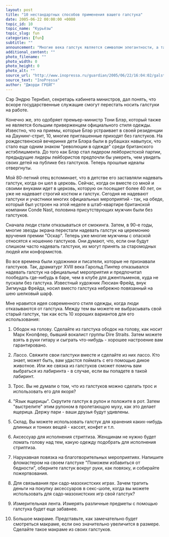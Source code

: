 ```yaml
---
layout: post
title: "10 нестандартных способов применения вашего галстука"
date: 2005-06-22 00:00:00 +0000
topic_id: 10
topic_name: "Курьёзы"
topic_slug: fun
categories: [fun]
subtitle: ""
announcement: "Многие века галстук является символом элегантности, а также знаком соблюдения этикета. Но британскому премьер-министру разонравились галстуки, и сегодня власти Великобритании ведут речь о том, чтобы отменить галстук как обязательный элемент одежды государственных служащих."
additional_content: ""
photo_filename: ""
photo_width: 0
photo_height: 0
photo_alt: ""
source_url: "http://www.inopressa.ru/guardian/2005/06/22/16:04:02/galstuk"
source_text: "InoPressa"
author: "Джорди ГРЕЙГ"
---
```

Сэр Эндрю Тернбил, секретарь кабинета министров, дал понять, что вскоре государственные служащие смогут перестать носить галстуки на работе.

Конечно же, это одобряет премьер-министр Тони Блэр, который также не является большим приверженцем официального стиля одежды. Известно, что на приемы, которые Блэр устраивает в своей резиденции на Даунинг-стрит, 10, многие приглашенные приходят без галстуков. На рождественской вечеринке дети Блэра были в рубашках навыпуск, что стало еще одним знаком "революции в одежде" среди британского истэблишмента. До того как Блэр стал лидером лейбористской партии, предыдущие лидеры лейбористов предпочли бы умереть, чем увидеть своих детей на публике без галстуков. Теперь прошлые идеалы отвергнуты.

Мой 80-летний отец вспоминает, что в детстве его заставляли надевать галстук, когда он шел в церковь. Сейчас, когда он вместе со мной и своими внуками идет в церковь, которую он посещает более 40 лет, он уже не надевает строгий костюм и галстук. Сегодня не надевают галстуки и участники многих официальных мероприятий - так, на обеде, который был устроен на этой неделе в штаб-квартире британской компании Conde Nast, половина присутствующих мужчин были без галстуков.

Сначала люди стали отказываться от смокинга. Затем, в 90-е годы, многие звезды экрана перестали надевать галстук на церемонию вручения премии "Оскар". Теперь уже многие мужчины с опаской относятся к ношению галстуков. Они думают, что, если они будут слишком часто надевать галстуки, их могут принять за старомодных людей или конформистов. 

Во все времена были художники и писатели, которые не признавали галстуков. Так, драматург XVIII века Гарольд Пинтер отказывался надевать галстук на официальныt мероприятия и предпочитал пообедать где-нибудь в баре, чем в клубе для джентльменов, куда не пускали без галстука. Известный художник Люсиан Фрейд, внук Зигмунда Фрейда, носил вместо галстука небрежно повязанный на шею шелковый шарф.

Мне нравится идея современного стиля одежды, когда люди отказываются от галстука.   Между тем вы можете не выбрасывать свой старый галстук, так как есть 10 хороших вариантов для его использования:

1.	Ободок на голову. Сделайте из галстука ободок на голову, как носит Марк Кнопфлер, бывший вокалист группы Dire Straits. Затем можете взять в руки гитару и сыграть что-нибудь - хорошее настроение вам гарантировано.

2.	Лассо. Свяжите свои галстуки вместе и сделайте из них лассо. Кто знает, может быть, вам удастся поймать с его помощью дикое животное. Или же связка из галстуков сможет помочь вам выбраться из лабиринта - в случае, если вы попадете в такой лабиринт.

3.	Трос. Вы не думали о том, что из галстуков можно сделать трос и использовать его для якоря?

4.	"Язык ящерицы". Скрутите галстук в рулон и положите в рот. Затем "выстрелите" этим рулоном в пролетающую муху, как это делает ящерица. Держу пари - ваши друзья будут удивлены.

5.	Склад. Вы можете использовать галстук для хранения каких-нибудь длинных и тонких вещей - кассет, конфет и т.п.

6.	Аксессуар для исполнения стриптиза. Женщинам не нужно будет ломать голову над тем, какую одежду подобрать для исполнения стриптиза.

7.	Нарукавная повязка на благотворительных мероприятиях. Напишите фломастером на своем галстуке "Поможем избавиться от бедности", оберните галстук вокруг руки, как повязку, и собирайте пожертвования. 

8.	Для связывания при садо-мазохистских играх. Зачем тратить деньги на покупку аксессуаров в секс-шопе, когда вы можете использовать для садо-мазохистских игр свой галстук?

9.	Измерительная лента. Измерять различные предметы с помощью галстука будет еще забавнее.

10.	Большое макраме.  Представьте, как замечательно будет смотреться макраме, если оно значительно увеличится в  размере. Сделайте такое макраме из своих галстуков.
